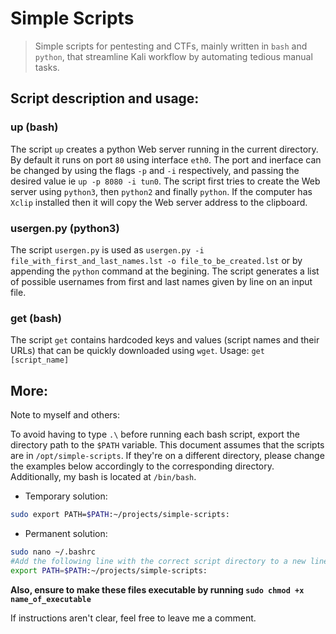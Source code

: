 # Simple Scripts

> Simple scripts for pentesting and CTFs, mainly written in `bash` and `python`, that streamline Kali workflow by automating tedious manual tasks.

## Script description and usage:

### up (bash)
The script `up` creates a python Web server running in the current directory. By default it runs on port `80` using interface `eth0`. The port and inerface can be changed by using the flags `-p` and `-i` respectively, and passing the desired value ie `up -p 8080 -i tun0`. The script first tries to create the Web server using `python3`, then `python2` and finally `python`. If the computer has `Xclip` installed then it will copy the Web server address to the clipboard.

### usergen.py (python3)
The script `usergen.py` is used as `usergen.py -i file_with_first_and_last_names.lst -o file_to_be_created.lst` or by appending the `python` command at the begining. The script generates a list of possible usernames from first and last names given by line on an input file.

### get (bash)
The script `get` contains hardcoded keys and values (script names and their URLs) that can be quickly downloaded using `wget`. Usage: `get [script_name]`

## More:

Note to myself and others: 

To avoid having to type `.\` before running each bash script, export the directory path to the `$PATH` variable.
This document assumes that the scripts are in `/opt/simple-scripts`. If they're on a different directory, please change the examples below accordingly to the corresponding directory. Additionally, my bash is located at `/bin/bash`.


* Temporary solution:

```bash
sudo export PATH=$PATH:~/projects/simple-scripts:
``` 


* Permanent solution:

```bash
sudo nano ~/.bashrc
#Add the following line with the correct script directory to a new line at the end of the file
export PATH=$PATH:~/projects/simple-scripts:
```

**Also, ensure to make these files executable by running `sudo chmod +x name_of_executable`** 

If instructions aren't clear, feel free to leave me a comment.